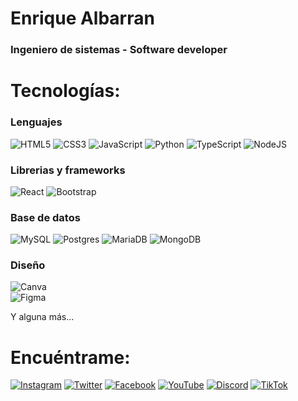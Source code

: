 <!---
enriquejoseap/enriquejoseap is a ✨ special ✨ repository because its `README.md` (this file) appears on your GitHub profile.
You can click the Preview link to take a look at your changes.
--->

# Enrique Albarran
### Ingeniero de sistemas - Software developer


# Tecnologías:

### Lenguajes
![HTML5](https://img.shields.io/badge/html5-%23E34F26.svg?style=for-the-badge&logo=html5&logoColor=white) 
![CSS3](https://img.shields.io/badge/css3-%231572B6.svg?style=for-the-badge&logo=css3&logoColor=white)
![JavaScript](https://img.shields.io/badge/javascript-%23323330.svg?style=for-the-badge&logo=javascript&logoColor=%23F7DF1E) 
![Python](https://img.shields.io/badge/python-3670A0?style=for-the-badge&logo=python&logoColor=ffdd54) 
![TypeScript](https://img.shields.io/badge/typescript-%23007ACC.svg?style=for-the-badge&logo=typescript&logoColor=white) 
![NodeJS](https://img.shields.io/badge/node.js-6DA55F?style=for-the-badge&logo=node.js&logoColor=white) 

### Librerias y frameworks
![React](https://img.shields.io/badge/react-%2320232a.svg?style=for-the-badge&logo=react&logoColor=%2361DAFB)
![Bootstrap](https://img.shields.io/badge/bootstrap-%23563D7C.svg?style=for-the-badge&logo=bootstrap&logoColor=white) 

### Base de datos
![MySQL](https://img.shields.io/badge/mysql-%2300f.svg?style=for-the-badge&logo=mysql&logoColor=white) 
![Postgres](https://img.shields.io/badge/postgres-%23316192.svg?style=for-the-badge&logo=postgresql&logoColor=white)
![MariaDB](https://img.shields.io/badge/MariaDB-003545?style=for-the-badge&logo=mariadb&logoColor=white) 
![MongoDB](https://img.shields.io/badge/MongoDB-%234ea94b.svg?style=for-the-badge&logo=mongodb&logoColor=white) 

### Diseño
![Canva](https://img.shields.io/badge/Canva-%2300C4CC.svg?style=for-the-badge&logo=Canva&logoColor=white) 	
![Figma](https://img.shields.io/badge/figma-%23F24E1E.svg?style=for-the-badge&logo=figma&logoColor=white) 

Y alguna más...

# Encuéntrame:

[![Instagram](https://img.shields.io/badge/Instagram-@enriquejoseap-E4405F?style=for-the-badge&logo=instagram&logoColor=white&labelColor=101010)](https://instagram.com/enriquejoseap)
[![Twitter](https://img.shields.io/badge/Twitter-@enriquejoseap-1DA1F2?style=for-the-badge&logo=twitter&logoColor=white&labelColor=101010)](https://twitter.com/enriquejoseap)
[![Facebook](https://img.shields.io/badge/Facebook-@enriquejoseap-1877F2?style=for-the-badge&logo=facebook&logoColor=white&labelColor=101010)](https://facebook.com/enriquejoseap)
[![YouTube](https://img.shields.io/badge/YouTube-enriquejoseap-FF0000?style=for-the-badge&logo=youtube&logoColor=white&labelColor=101010)](https://youtube.com/enriquejoseap)
[![Discord](https://img.shields.io/badge/Discord-enriquejoseap-5865F2?style=for-the-badge&logo=discord&logoColor=white&labelColor=101010)](https://enriquejoseap.com/discord)
[![TikTok](https://img.shields.io/badge/TikTok-@enriquejoseap-69C9D0?style=for-the-badge&logo=tiktok&logoColor=white&labelColor=101010)](https://tiktok.com/@enriquejoseap)

</br>
